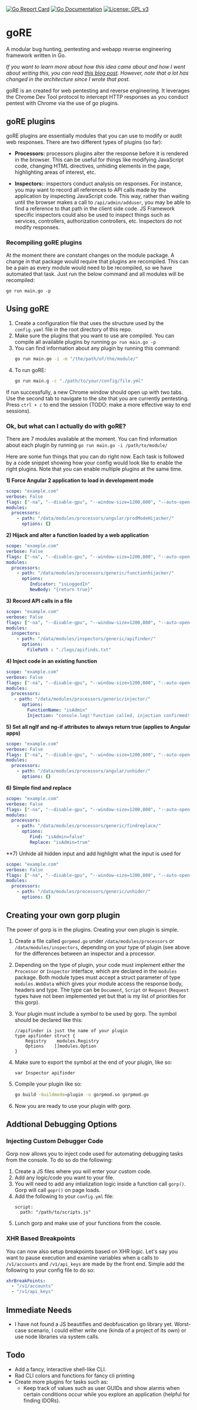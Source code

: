 [![Go Report Card](https://goreportcard.com/badge/github.com/hex0punk/goRE)](https://goreportcard.com/report/github.com/hex0punk/goRE)
[![Go Documentation](http://godoc.org/github.com/hex0punk/goRE?status.svg)](http://godoc.org/github.com/hex0punk/goRE)
[![License: GPL v3](https://img.shields.io/badge/License-GPL%20v3-blue.svg)](https://www.gnu.org/licenses/gpl-3.0)

# goRE
A modular bug hunting, pentesting and webapp reverse engineering framework written in Go.

_If you want to learn more about how this idea came about and how I went about writing this, you can read [this blog post](https://codedharma.com/posts/chrome-devtools-fun-with-golang/). However, note that a lot has changed in the architecture since I wrote that post._

goRE is an created for web pentesting and reverse engineering. It leverages the Chrome Dev Tool protocol to intercept HTTP responses as you conduct pentest with Chrome via the use of go plugins.

## goRE plugins
goRE plugins are essentially modules that you can use to modify or audit web responses. There are two different types of plugins (so far):

- **Processors:** processors plugins alter the response before it is rendered in the browser. This can be useful for things like modifying JavaScript code, changing HTML directives, unhiding elements in the page, highlighting areas of interest, etc.

- **Inspectors:**: inspectors conduct  analysis on responses. For instance, you may want to record all references to API calls made by the application by inspecting JavaScript code. This way, rather than waiting until the browser makes a call to `/api/admin/adduser`, you may be able to find a reference to that path in the client side code. JS Framework specific inspectors could also be used to inspect things such as services, controllers, authorization controllers, etc. Inspectors do not modify responses.


### Recompiling goRE plugins
At the moment there are constant changes on the module package. A change in that package would require that plugins are recompiled. This can be a pain as every module would need to be recompiled, so we have automated that task. Just run the below command and all modules will be recompiled:

```shell
go run main.go -p
```

## Using goRE
1. Create a configuration file that uses the structure used by the `config.yaml` file in the root directory of this repo.
2. Make sure the plugins that you want to use are compiled. You can compile all available plugins by running `go run main.go -p`
3. You can find information about any plugin by running this command:
   ```bash
   go run main.go -i -m "/the/path/of/the/module/"
   ```
4. To run goRE:
   ```bash
   go run main.g -c "./path/to/your/config/file.yml"
   ```
   
If run successfully, a new Chrome window should open up with two tabs. Use the second tab to navigate to the site that you are currently pentesting. Press `ctrl + c` to end the session (TODO: make a more effective way to end sessions).

### Ok, but what can I actually do with goRE?

There are 7 modules available at the moment. You can find information about each plugin by running `go run main.go -i /path/to/module/`

Here are some fun things that you can do right now. Each task is followed by a code snippet showing how your config would look like to enable the right plugins. Note that you can enable multiple plugins at the same time.

**1) Force Angular 2 application to load in development mode**

```yaml
scope: "example.com"
verbose: False
flags: ["-na", "--disable-gpu", "--window-size=1200,800", "--auto-open-devtools-for-tabs","--disable-popup-blocking"]
modules:
  processors:
    - path: "/data/modules/processors/angular/prodModeHijacker/"
      options: {}
```

**2) Hijack and alter a function loaded by a web application**

```yaml
scope: "example.com"
verbose: False
flags: ["-na", "--disable-gpu", "--window-size=1200,800", "--auto-open-devtools-for-tabs","--disable-popup-blocking"]
modules:
  processors:
    - path: "/data/modules/processors/generic/functionhijacker/"
      options:
         Indicator: "isLoggedIn"
         NewBody: "{return true}"
```

**3) Record API calls in a file**

```yaml
scope: "example.com"
verbose: False
flags: ["-na", "--disable-gpu", "--window-size=1200,800", "--auto-open-devtools-for-tabs","--disable-popup-blocking"]
modules:
  inspectors:
    - path: "/data/modules/inspectors/generic/apifinder/"
      options:
        FilePath : "./logs/apifinds.txt"
```

**4) Inject code in an existing function**

```yaml
scope: "example.com"
verbose: False
flags: ["-na", "--disable-gpu", "--window-size=1200,800", "--auto-open-devtools-for-tabs","--disable-popup-blocking"]
modules:
  processors:
   - path: "/data/modules/processors/generic/injector/"
      options:
        FunctionName: "isAdmin"
        Injection: "console.log('function called, injection confirmed!');return true;"}
```

**5) Set all ngIf and ng-if attributes to always return true (applies to Angular apps)**

```yaml
scope: "example.com"
verbose: False
flags: ["-na", "--disable-gpu", "--window-size=1200,800", "--auto-open-devtools-for-tabs","--disable-popup-blocking"]
modules:
  processors:
    - path: "/data/modules/processors/angular/unhider/"
      options: {}
```


**6) Simple find and replace**

```yaml
scope: "example.com"
verbose: False
flags: ["-na", "--disable-gpu", "--window-size=1200,800", "--auto-open-devtools-for-tabs","--disable-popup-blocking"]
modules:
  processors:
    - path: "/data/modules/processors/generic/findreplace/"
      options:
         Find: "isAdmin=false"
         Replace: "isAdmin=true"
```

**7) Unhide all hidden input and add highlight what the input is used for

```yaml
scope: "example.com"
verbose: False
flags: ["-na", "--disable-gpu", "--window-size=1200,800", "--auto-open-devtools-for-tabs","--disable-popup-blocking"]
modules:
  processors:
    - path: "/data/modules/processors/generic/unhider/"
      options: {}
```

## Creating your own gorp plugin
The power of gorp is in the plugins. Creating your own plugin is simple.

1. Create a file called `gorpmod.go` under `/data/modules/processors` or `/data/modules/inspectors`, depending on your type of plugin (see above for the differences between an inspector and a processor.
2. Depending on the type of plugin, your code must implement either the `Processor` or `Inspector` interface, which are declared in the `modules` package. Both module types must accept a struct parameter of type `modules.WebData` which gives your module access the response body, headers and type. The type can be `Document`, `Script` or `Request` (`Request` types have not been implemented yet but that is my list of priorities for this gorp).
3. Your plugin must include a symbol to be used by gorp. The symbol should be declared like this:

   ```golang
   //apifinder is just the name of your plugin
   type apifinder struct {
       Registry    modules.Registry
       Options    []modules.Option
   }
   ```
4. Make sure to export the symbol at the end of your plugin, like so:

   ```golang
   var Inspector apifinder
   ```
 5. Compile your plugin like so:
 
    ```bash
    go build -buildmode=plugin -o gorpmod.so gorpmod.go
    ```
 6. Now you are ready to use your plugin with gorp. 
 
## Addtional Debugging Options

### Injecting Custom Debugger Code

Gorp now allows you to inject code used for automating debugging tasks from the console. To do so do the following:

1) Create a JS files where you will enter your custom code.
2) Add any logic/code you want to your file. 
3) You will need to add any intialization logic inside a function call `gorp()`. Gorp will call `gopr()` on page loads.
4) Add the following to your `config.yml` file:
    ```
    script:
      path: "/path/to/scripts.js"
    ```
5) Lunch gorp and make use of your functions from the cosole.

### XHR Based Breakpoints

You can now also setup breakpoints based on XHR logic. Let's say you want to pause execution and examine variables when a calls to `/v1/accounts` and `/v1/api_keys` are made by the front end. Simple add the following to your config file to do so:

```yaml
xhrBreakPoints:
  - "/v1/accounts"
  - "/v1/api_keys"
```

## Immediate Needs
- I have not found a JS beautifies and deobfuscation go library yet. Worst-case scenario, I could either write one (kinda of a project of its own) or use node libraries via system calls.

## Todo
 
 - Add a fancy, interactive shell-like CLI. 
 - Rad CLI colors and functions for fancy cli printing
 - Create more plugins for tasks such as:
     - Keep track of values such as user GUIDs and show alarms when certain conditions occur while you explore an application (helpful for finding IDORs).
